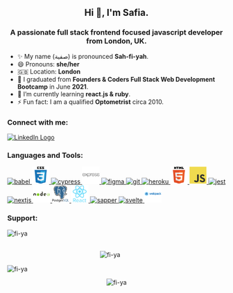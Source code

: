 <h2 align="center">Hi 👋, I'm Safia.</h2>
<h3 align="center">A passionate full stack frontend focused javascript developer from London, UK.</h3>

- ✨  My name (صفية) is pronounced **Sah-fi-yah**.
- 😄  Pronouns: **she/her**
- 🇬🇧  Location: **London** 
- 🔭  I graduated from **Founders & Coders Full Stack Web Development Bootcamp** in June **2021**.
- 🌱  I’m currently learning **react.js & ruby**.
- ⚡ Fun fact: I am a qualified **Optometrist** circa 2010. 

<h3 align="left">Connect with me:</h3>
<p align="left"><a href="https://www.linkedin.com/in/safia-ali/" ><img src="https://img.shields.io/badge/linkedin-%230077B5.svg?&style=for-the-badge&logo=linkedin&logoColor=white" alt="LinkedIn Logo" height=25></a></p>

<h3 align="left">Languages and Tools:</h3>
<p align="left"> <a href="https://babeljs.io/" target="_blank"> <img src="https://www.vectorlogo.zone/logos/babeljs/babeljs-icon.svg" alt="babel" width="40" height="40"/> </a> <a href="https://www.w3schools.com/css/" target="_blank"> <img src="https://raw.githubusercontent.com/devicons/devicon/master/icons/css3/css3-original-wordmark.svg" alt="css3" width="40" height="40"/> </a> <a href="https://www.cypress.io" target="_blank"> <img src="https://raw.githubusercontent.com/simple-icons/simple-icons/6e46ec1fc23b60c8fd0d2f2ff46db82e16dbd75f/icons/cypress.svg" alt="cypress" width="40" height="40"/> </a> <a href="https://expressjs.com" target="_blank"> <img src="https://raw.githubusercontent.com/devicons/devicon/master/icons/express/express-original-wordmark.svg" alt="express" width="40" height="40"/> </a> <a href="https://www.figma.com/" target="_blank"> <img src="https://www.vectorlogo.zone/logos/figma/figma-icon.svg" alt="figma" width="40" height="40"/> </a> <a href="https://git-scm.com/" target="_blank"> <img src="https://www.vectorlogo.zone/logos/git-scm/git-scm-icon.svg" alt="git" width="40" height="40"/> </a> <a href="https://heroku.com" target="_blank"> <img src="https://www.vectorlogo.zone/logos/heroku/heroku-icon.svg" alt="heroku" width="40" height="40"/> </a> <a href="https://www.w3.org/html/" target="_blank"> <img src="https://raw.githubusercontent.com/devicons/devicon/master/icons/html5/html5-original-wordmark.svg" alt="html5" width="40" height="40"/> </a> <a href="https://developer.mozilla.org/en-US/docs/Web/JavaScript" target="_blank"> <img src="https://raw.githubusercontent.com/devicons/devicon/master/icons/javascript/javascript-original.svg" alt="javascript" width="40" height="40"/> </a> <a href="https://jestjs.io" target="_blank"> <img src="https://www.vectorlogo.zone/logos/jestjsio/jestjsio-icon.svg" alt="jest" width="40" height="40"/> </a> <a href="https://nextjs.org/" target="_blank"> <img src="https://cdn.worldvectorlogo.com/logos/nextjs-3.svg" alt="nextjs" width="40" height="40"/> </a> <a href="https://nodejs.org" target="_blank"> <img src="https://raw.githubusercontent.com/devicons/devicon/master/icons/nodejs/nodejs-original-wordmark.svg" alt="nodejs" width="40" height="40"/> </a> <a href="https://www.postgresql.org" target="_blank"> <img src="https://raw.githubusercontent.com/devicons/devicon/master/icons/postgresql/postgresql-original-wordmark.svg" alt="postgresql" width="40" height="40"/> </a> <a href="https://reactjs.org/" target="_blank"> <img src="https://raw.githubusercontent.com/devicons/devicon/master/icons/react/react-original-wordmark.svg" alt="react" width="40" height="40"/> </a> <a href="https://sapper.svelte.dev/" target="_blank"> <img src="https://raw.githubusercontent.com/bestofjs/bestofjs-webui/master/public/logos/sapper.svg" alt="sapper" width="40" height="40"/> </a> <a href="https://svelte.dev" target="_blank"> <img src="https://upload.wikimedia.org/wikipedia/commons/1/1b/Svelte_Logo.svg" alt="svelte" width="40" height="40"/> </a> <a href="https://webpack.js.org" target="_blank"> <img src="https://raw.githubusercontent.com/devicons/devicon/d00d0969292a6569d45b06d3f350f463a0107b0d/icons/webpack/webpack-original-wordmark.svg" alt="webpack" width="40" height="40"/> </a> </p>

<h3 align="left">Support:</h3>
<p><a href="https://www.buymeacoffee.com/fi-ya"> <img align="left" src="https://cdn.buymeacoffee.com/buttons/v2/default-yellow.png" height="50" width="210" alt="fi-ya" /></a></p>
<br><br>
 
<p>&nbsp;<img align="center" src="https://github-readme-stats.vercel.app/api?username=fi-ya&show_icons=true&locale=en" alt="fi-ya" /></p>
 
<p><img align="center" src="https://github-readme-streak-stats.herokuapp.com/?user=fi-ya&theme=dark" alt="fi-ya" /></p>
<!--  <p><img align="center" src="https://github-readme-streak-stats.herokuapp.com/?user=fi-ya&" alt="fi-ya" /></p> -->

 <p align="center"> <img src="https://komarev.com/ghpvc/?username=fi-ya&label=Profile%20views&color=0e75b6&style=plastic" alt="fi-ya" /> </p>
 
 
<!--
**fi-ya/fi-ya** is a _special_ ✨ repository because its `README.md` (this file) appears on your GitHub profile.

- ✨  I'm Safia (Arabic: صفية, pronounced: Sah-fi-yah).
- 😄  Pronouns: she/her
- 🇬🇧  Location: London 
- 🔭  I graduated from Founders & Coders Full Stack Web Development Bootcamp in June 2021.
- 🌱  I’m currently learning react.js & ruby.
- ⚡ Fun fact: I am a qualified Optometrist circa 2010. 

#### Skills

Here are some ideas to get you started:

- 🔭 I’m currently working on ...
- 🌱 I’m currently learning ...
- 👯 I’m looking to collaborate on ...
- 🤔 I’m looking for help with ...
- 💬 Ask me about ...
- 📫 How to reach me: ...
- 😄 Pronouns: ...
- ⚡ Fun fact: ...
-->
